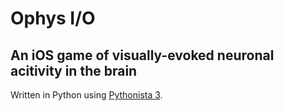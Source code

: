 # Ophys I/O
## An iOS game of visually-evoked neuronal acitivity in the brain
Written in Python using [Pythonista 3](http://omz-software.com/pythonista/). 
